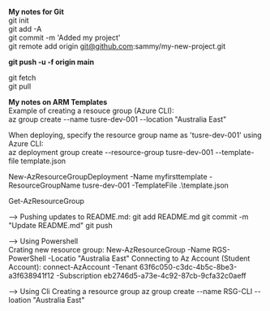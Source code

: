 **My notes for Git**  
git init  
git add -A  
git commit -m 'Added my project'  
git remote add origin git@github.com:sammy/my-new-project.git  

**git push -u -f origin main**

git fetch  
git pull  

**My notes on ARM Templates**   
Example of creating a resouce group (Azure CLI):  
az group create --name tusre-dev-001 --location "Australia East"  

When deploying, specify the resource group name as 'tusre-dev-001' using Azure CLI:  
az deployment group create --resource-group tusre-dev-001 --template-file template.json  

New-AzResourceGroupDeployment -Name myfirsttemplate -ResourceGroupName tusre-dev-001 -TemplateFile .\template.json  


Get-AzResourceGroup  

--> Pushing updates to README.md: 
git add README.md 
git commit -m "Update README.md" 
git push 

--> Using Powershell  
Crating new resource group: New-AzResourceGroup -Name RGS-PowerShell -Locatio "Australia East" 
Connecting to Az Account (Student Account): 
connect-AzAccount -Tenant 63f6c050-c3dc-4b5c-8be3-a3f638941f12 -Subscription eb2746d5-a73e-4c92-87cb-9cfa32c0aeff 

--> Using Cli 
Creating a resource group 
az group create --name RSG-CLI --loation "Australia East" 


